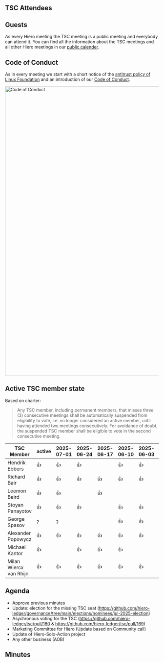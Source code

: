 ## TSC Attendees

## Guests

As every Hiero meeting the TSC meeting is a public meeting and everybody can attend it.
You can find all the information about the TSC meetings and all other Hiero meetings in our [public calender](https://zoom-lfx.platform.linuxfoundation.org/meetings/hiero?view=week).

## Code of Conduct

As in every meeting we start with a short notice of the [antitrust policy of Linux Foundation](https://www.linuxfoundation.org/legal/antitrust-policy)
and an introduction of our [Code of Conduct](https://www.lfdecentralizedtrust.org/code-of-conduct).

<img width="945" alt="Code of Conduct" src="https://github.com/user-attachments/assets/3a187bc9-65ae-461e-bb46-7ce0db8e32cf">

## Active TSC member state
Based on charter:
> Any TSC member, including permanent members, that misses three (3) consecutive meetings shall be automatically suspended from eligibility to vote, i.e. no longer considered an active member, until having attended two meetings consecutively. For avoidance of doubt, the suspended TSC member shall be eligible to vote in the second consecutive meeting.

TSC Member             | active | 2025-07-01 | 2025-06-24 | 2025-06-17 | 2025-06-10 | 2025-06-03 | 2025-05-27 | 2025-05-20 |
-----------------------|--------|------------|------------|------------|------------|------------|------------|------------|
Hendrik Ebbers         | :+1:   | :+1:       | :+1:       |            | :+1:       | :+1:       | :+1:       |            |
Richard Bair           | :+1:   | :+1:       | :+1:       | :+1:       | :+1:       | :+1:       | :+1:       | :+1:       |
Leemon Baird           | :+1:   | :+1:       |            | :+1:       |            |            | :+1:       | :+1:       |
Stoyan Panayotov       | :+1:   | :+1:       | :+1:       |            | :+1:       | :+1:       | :+1:       |            |
George Spasov          | ?      | ?          |            |            | :+1:       | :+1:       | :+1:       |            |
Alexander Popowycz     | :+1:   | :+1:       | :+1:       | :+1:       | :+1:       | :+1:       | :+1:       | :+1:       |
Michael Kantor         | :+1:   |            | :+1:       | :+1:       | :+1:       |            | :no_entry: | :no_entry: |
Milan Wiercx van Rhijn | :+1:   | :+1:       | :+1:       | :+1:       | :+1:       | :+1:       | :no_entry: | :no_entry: |

## Agenda

- Approve previous minutes
- Update: election for the missing TSC seat (https://github.com/hiero-ledger/governance/tree/main/elections/nominees/jul-2025-election)
- Asychronous voting for the TSC (https://github.com/hiero-ledger/tsc/pull/160 & https://github.com/hiero-ledger/tsc/pull/169)
- Marketing Committee for Hiero (Update based on Community call)
- Update of Hiero-Solo-Action project
- Any other business (AOB)

## Minutes
